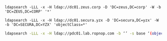 `ldapsearch -LLL -x -H ldap://dc01.zeus.corp -D 'DC=zeus,DC=corp' -W -b 'DC=ZEUS,DC=CORP' '*'`

`ldapsearch -LLL -x -H ldap://dc01.secura.yzx -D 'DC=secura,DC=yzx' -W -b 'DC=SECURA,DC=YZX' 'objectClass=*'`

```bash
ldapsearch -LLL -x -H ldap://pdc01.lab.ropnop.com -b ‘’ -s base ‘(objectclass=*)’
```
